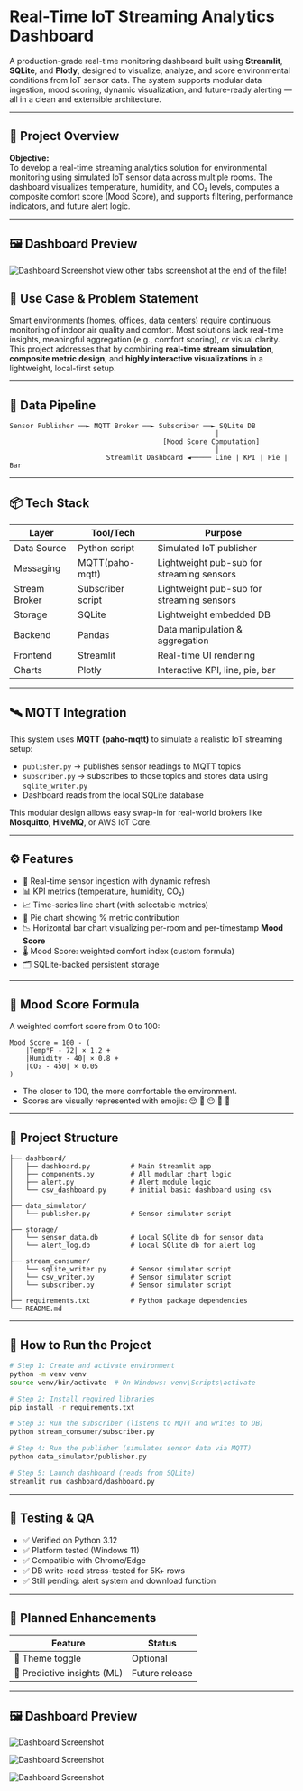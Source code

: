 
# Real-Time IoT Streaming Analytics Dashboard

A production-grade real-time monitoring dashboard built using **Streamlit**, **SQLite**, and **Plotly**, designed to visualize, analyze, and score environmental conditions from IoT sensor data. The system supports modular data ingestion, mood scoring, dynamic visualization, and future-ready alerting — all in a clean and extensible architecture.

---

## 📌 Project Overview

**Objective:**  
To develop a real-time streaming analytics solution for environmental monitoring using simulated IoT sensor data across multiple rooms. The dashboard visualizes temperature, humidity, and CO₂ levels, computes a composite comfort score (Mood Score), and supports filtering, performance indicators, and future alert logic.

---
## 🖼️ Dashboard Preview

![Dashboard Screenshot](images/dashboard-all.png)
view other tabs screenshot at the end of the file!

## 🧠 Use Case & Problem Statement

Smart environments (homes, offices, data centers) require continuous monitoring of indoor air quality and comfort. Most solutions lack real-time insights, meaningful aggregation (e.g., comfort scoring), or visual clarity.  
This project addresses that by combining **real-time stream simulation**, **composite metric design**, and **highly interactive visualizations** in a lightweight, local-first setup.

---

## 🔁 Data Pipeline

```
Sensor Publisher ──► MQTT Broker ──► Subscriber ──► SQLite DB
                                                   │
                                      [Mood Score Computation]
                                                   │
                        Streamlit Dashboard ◄───── Line | KPI | Pie | Bar
```

---

## 📦 Tech Stack

| Layer         | Tool/Tech         | Purpose                                               |
|---------------|-------------------|-------------------------------------------------------|
| Data Source   | Python script     | Simulated IoT publisher                               |
| Messaging     | MQTT(paho-mqtt)   | Lightweight pub-sub for streaming sensors             |
| Stream Broker | Subscriber script | Lightweight pub-sub for streaming sensors             |
| Storage       | SQLite            | Lightweight embedded DB                               |
| Backend       | Pandas            | Data manipulation & aggregation                       |
| Frontend      | Streamlit         | Real-time UI rendering                                |
| Charts        | Plotly            | Interactive KPI, line, pie, bar                       |

---

## 🛰️ MQTT Integration

This system uses **MQTT (paho-mqtt)** to simulate a realistic IoT streaming setup:

- `publisher.py` → publishes sensor readings to MQTT topics
- `subscriber.py` → subscribes to those topics and stores data using `sqlite_writer.py`
- Dashboard reads from the local SQLite database

This modular design allows easy swap-in for real-world brokers like **Mosquitto**, **HiveMQ**, or AWS IoT Core.

---

## ⚙️ Features

- 📡 Real-time sensor ingestion with dynamic refresh
- 📊 KPI metrics (temperature, humidity, CO₂)
- 📈 Time-series line chart (with selectable metrics)
- 🧩 Pie chart showing % metric contribution
- 📉 Horizontal bar chart visualizing per-room and per-timestamp **Mood Score**
- 🌡️ Mood Score: weighted comfort index (custom formula)
- 🗂️ SQLite-backed persistent storage

---

## 🧮 Mood Score Formula

A weighted comfort score from 0 to 100:

```
Mood Score = 100 - (
    |Temp°F - 72| × 1.2 +
    |Humidity - 40| × 0.8 +
    |CO₂ - 450| × 0.05
)
```

- The closer to 100, the more comfortable the environment.
- Scores are visually represented with emojis: 😌 🙂 😐 😤 🫠

---

## 📁 Project Structure

```
├── dashboard/
│   ├── dashboard.py          # Main Streamlit app
│   ├── components.py         # All modular chart logic
│   ├── alert.py              # Alert module logic 
│   └── csv_dashboard.py      # initial basic dashboard using csv
│
├── data_simulator/
│   └── publisher.py          # Sensor simulator script
│
├── storage/
│   └── sensor_data.db        # Local SQlite db for sensor data
│   └── alert_log.db          # Local SQlite db for alert log 
│
├── stream_consumer/
│   └── sqlite_writer.py      # Sensor simulator script
│   └── csv_writer.py         # Sensor simulator script
│   └── subscriber.py         # Sensor simulator script
│
├── requirements.txt          # Python package dependencies
└── README.md
```

---

## 🔧 How to Run the Project

```bash
# Step 1: Create and activate environment
python -m venv venv
source venv/bin/activate  # On Windows: venv\Scripts\activate

# Step 2: Install required libraries
pip install -r requirements.txt

# Step 3: Run the subscriber (listens to MQTT and writes to DB)
python stream_consumer/subscriber.py

# Step 4: Run the publisher (simulates sensor data via MQTT)
python data_simulator/publisher.py

# Step 5: Launch dashboard (reads from SQLite)
streamlit run dashboard/dashboard.py

```

---

## 🧪 Testing & QA

- ✅ Verified on Python 3.12
- ✅ Platform tested (Windows 11)
- ✅ Compatible with Chrome/Edge
- ✅ DB write-read stress-tested for 5K+ rows
- ✅ Still pending: alert system and download function

---

## 🚀 Planned Enhancements

| Feature                       | Status         |
|-------------------------------|----------------|
| 🌈 Theme toggle              | Optional        |
| 🧠 Predictive insights (ML)  | Future release  |

---

## 🖼️ Dashboard Preview

![Dashboard Screenshot](images/dashboard-room.png)

![Dashboard Screenshot](images/dashboard-alldata.png)

![Dashboard Screenshot](images/dashboard-alert.png)